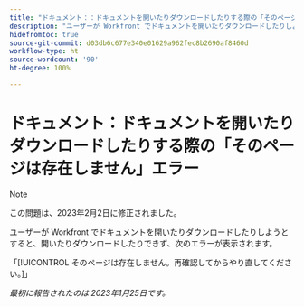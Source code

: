 ```yaml
---
title: "ドキュメント：：ドキュメントを開いたりダウンロードしたりする際の「そのページは存在しません」エラー"
description: "ユーザーが Workfront でドキュメントを開いたりダウンロードしたりしようとすると、開いたりダウンロードしたりできず、エラーが表示される"
hidefromtoc: true
source-git-commit: d03db6c677e340e01629a962fec8b2690af8460d
workflow-type: ht
source-wordcount: '90'
ht-degree: 100%

---
```



# ドキュメント：ドキュメントを開いたりダウンロードしたりする際の「そのページは存在しません」エラー

<!--This article is on the WF and WFP TOC-->

>[!NOTE]
>
>この問題は、2023年2月2日に修正されました。

ユーザーが Workfront でドキュメントを開いたりダウンロードしたりしようとすると、開いたりダウンロードしたりできず、次のエラーが表示されます。

「[!UICONTROL そのページは存在しません。再確認してからやり直してください。]」

_最初に報告されたのは 2023年1月25日です。_
